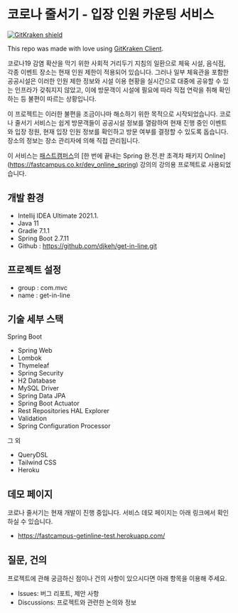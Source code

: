 # 코로나 줄서기 - 입장 인원 카운팅 서비스

[![GitKraken shield](https://img.shields.io/badge/GitKraken-Legendary%20Git%20Tools-teal?style=plastic&logo=gitkraken)](http://gitkraken.link/uno)

This repo was made with love using [GitKraken Client](https://gitkraken.com/git-client).

코로나19 감염 확산을 막기 위한 사회적 거리두기 지침의 일환으로 체육 시설, 음식점, 각종 이벤트 장소는 현재 인원 제한이 적용되어 있습니다. 그러나 일부 체육관을 포함한 공공시설은 이러한 인원 제한 정보와 시설 이용 현황을 실시간으로 대중에 공유할 수 있는 인프라가 갖춰지지 않았고, 이에 방문객이 시설에 필요에 따라 직접 연락을 취해 확인하는 등 불편이 따르는 상황입니다.

이 프로젝트는 이러한 불편을 조금이나마 해소하기 위한 목적으로 시작되었습니다. 코로나 줄서기 서비스는 쉽게 방문객들이 공공시설 정보를 열람하여 현재 진행 중인 이벤트와 입장 정원, 현재 입장 인원 정보를 확인하고 방문 여부를 결정할 수 있도록 돕습니다. 장소의 정보는 장소 관리자에 의해 직접 관리됩니다.

이 서비스는 [패스트캠퍼스](https://fastcampus.co.kr/)의 
[한 번에 끝내는 Spring 완.전.판 초격차 패키지 Online]
(https://fastcampus.co.kr/dev_online_spring) 강의의 강의용 프로젝트로 사용되었습니다.

## 개발 환경

* Intellij IDEA Ultimate 2021.1.
* Java 11
* Gradle 7.1.1
* Spring Boot 2.7.11
* Github : https://github.com/djkeh/get-in-line.git

## 프로젝트 설정
* group : com.mvc
* name  : get-in-line

## 기술 세부 스택

Spring Boot

* Spring Web
* Lombok
* Thymeleaf
* Spring Security
* H2 Database
* MySQL Driver
* Spring Data JPA
* Spring Boot Actuator
* Rest Repositories HAL Explorer
* Validation
* Spring Configuration Processor

그 외

* QueryDSL
* Tailwind CSS
* Heroku

## 데모 페이지

코로나 줄서기는 현재 개발이 진행 중입니다. 서비스 데모 페이지는 아래 링크에서 확인하실 수 있습니다.

* https://fastcampus-getinline-test.herokuapp.com/

## 질문, 건의

프로젝트에 관해 궁금하신 점이나 건의 사항이 있으시다면 아래 항목을 이용해 주세요.

* Issues: 버그 리포트, 제안 사항
* Discussions: 프로젝트와 관련한 논의와 정보
